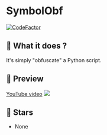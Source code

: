 # SymbolObf

[![CodeFactor](https://www.codefactor.io/repository/github/thehelltower/symbolobf-python/badge)](https://www.codefactor.io/repository/github/thehelltower/symbolobf-python)

## 📜 What it does ?

It's simply "obfuscate" a Python script.

## 🎥 Preview

[YouTube video](https://www.youtube.com/watch?v=rrQjmAj5Lyo)
[![](https://i.imgur.com/ylHmPnE.png)](https://www.youtube.com/watch?v=rrQjmAj5Lyo)

## 🌟 Stars

- None
